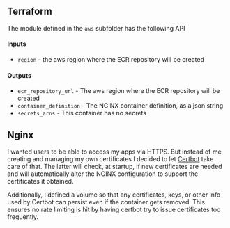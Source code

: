 ## Terraform

The module defined in the `aws` subfolder has the following API

#### Inputs

- `region` - the aws region where the ECR repository will be created

#### Outputs

- `ecr_repository_url` - The aws region where the ECR repository will be created
- `container_definition` - The NGINX container definition, as a json string
- `secrets_arns` - This container has no secrets

## Nginx

I wanted users to be able to access my apps via HTTPS. But instead of me creating and managing my own certificates I decided to let [Certbot](https://certbot.eff.org/) take care of that. The latter will check, at startup, if new certificates are needed and will automatically alter the NGINX configuration to support the certificates it obtained.

Additionally, I defined a volume so that any certificates, keys, or other info used by Certbot can persist even if the container gets removed. This ensures no rate limiting is hit by having certbot try to issue certificates too frequently.

